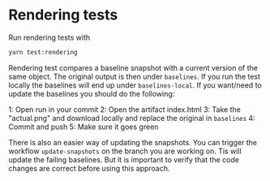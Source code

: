 # Rendering tests

Run rendering tests with
```sh
yarn test:rendering
```

Rendering test compares a baseline snapshot with a current version of the same object. The original output is then under `baselines`. If you run the test locally the baselines will end up under `baselines-local`. If you want/need to update the baselines you should do the following:

1: Open run in your commit
2: Open the artifact index.html 
3: Take the "actual.png" and download locally and replace the original in `baselines`
4: Commit and push
5: Make sure it goes green

There is also an easier way of updating the snapshots. You can trigger the workflow `update-snapshots` on the branch you are working on. Tis will update the failing baselines. But it is important to verify that the code changes are correct before using this approach.